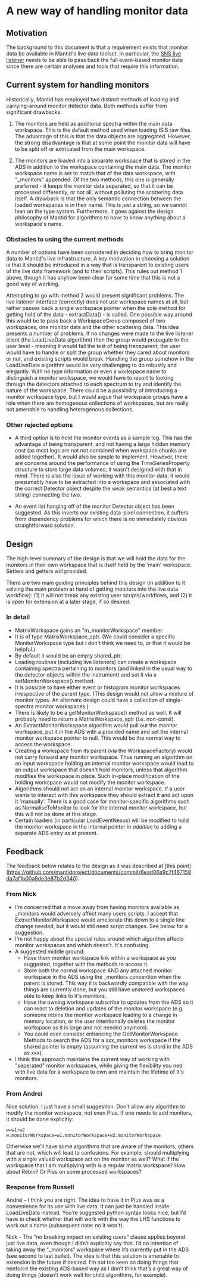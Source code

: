 A new way of handling monitor data
==================================

Motivation
----------

The background to this document is that a requirement exists that monitor data be available in Mantid's live data toolset. In particular, the [SNS live listener](https://github.com/mantidproject/mantid/blob/master/Code/Mantid/Framework/LiveData/src/SNSLiveEventDataListener.cpp) needs to be able to pass back the full event-based monitor data since there are certain analyses and tools that require this information.

Current system for handling monitors
------------------------------------

Historically, Mantid has employed two distinct methods of loading and carrying-around monitor detector data. Both methods suffer from significant drawbacks.

1. The monitors are held as additional spectra within the main data workspace. This is the default method used when loading ISIS raw files. The advantage of this is that the data objects are aggregated. However, the strong disadvantage is that at some point the monitor data will have to be split off or extricated from the main workspace.

2. The monitors are loaded into a separate workspace that is stored in the ADS in addition to the workspace containing the main data. The monitor workspace name is set to match that of the data workspace, with "_monitors" appended. Of the two methods, this one is generally preferred - it keeps the monitor data separated, so that it can be processed differently, or not all, without polluting the scattering data itself. A drawback is that the only semantic connection between the loaded workspaces is in their name. This is just a string, so we cannot lean on the type system. Furthermore, it goes against the design philosophy of Mantid for algorithms to have to know anything about a workspace's name.

### Obstacles to using the current methods

A number of options have been considered in deciding how to bring monitor data to Mantid's live infrastructure. A key motivation in choosing a solution is that it should be introduced in a way that is transparent to existing users of the live data framework (and to their scripts). This rules out method 1 above, though it has anyhow been clear for some time that this is not a good way of working. 

Attempting to go with method 2 would present significant problems. The live listener interface (correctly) does not use workspace names at all, but rather passes back a single workspace pointer when the sole method for getting hold of the data - extractData() - is called. One possible way around this would be to pass back a WorkspaceGroup composed of two workspaces, one monitor data and the other scattering data. This idea presents a number of problems. If no changes were made to the live listener client (the LoadLiveData algorithm) then the group would propagate to the user level - meaning it would fail the test of being transparent; the user would have to handle or split the group whether they cared about monitors or not, and existing scripts would break. Handling the group somehow in the LoadLiveData algorithm would be very challenging to do robustly and elegantly. With no type information or even a workspace name to distinguish a monitor workspace, we would have to resort to looking through the detectors attached to each spectrum to try and identify the nature of the workspace. There could be a possibility of introducing a monitor workspace type, but I would argue that workspace groups have a role when there are homogenous collections of workspaces, but are really not amenable to handling heterogenous collections.

### Other rejected options

- A third option is to hold the monitor events as a sample log. This has the advantage of being transparent, and not having a large hidden memory cost (as most logs are not not combined when workspace chunks are added together). It would also be simple to implement. However, there are concerns around the performance of using the TimeSeriesProperty structure to store large data volumes; it wasn't designed with that in mind. There is also the issue of working with this monitor data: it would presumably have to be extracted into a workspace and associated with the correct Detector object despite the weak semantics (at best a text string) connecting the two.

- An event list hanging off of the monitor Detector object has been suggested. As this inverts our existing data-pixel connection, it suffers from dependency problems for which there is no immediately obvious straightforward solution.

Design
------

The high-level summary of the design is that we will hold the data for the monitors in their own workspace that is itself held by the 'main' workspace. Setters and getters will provided.

There are two main guiding principles behind this design (in addition to it solving the main problem at hand of getting monitors into the live data workflow): (1) it will not break any existing user scripts/workflows, and (2) it is open for extension at a later stage, if so desired.

### In detail

- MatrixWorkspace gains an "m_monitorWorkspace" member. 
- It is of type MatrixWorkspace_sptr. (We could consider a specific MonitorWorkspace type but I don't think we need to, or that it would be helpful.)
- By default it would be an empty shared_ptr.
- Loading routines (including live listeners) can create a workspace containing spectra pertaining to monitors (and linked in the usual way to the detector objects within the instrument) and set it via a setMonitorWorkspace() method.
- It is possible to have either event or histogram monitor workspaces irrespective of the parent type. (This design would not allow a mixture of monitor types. An alternate design could have a collection of single-spectra monitor workspaces.)
- There is likely to be a getMonitorWorkspace() method as well. It will probably need to return a MatrixWorkspace_sptr (i.e. non-const).
- An ExtractMonitorWorkspace algorithm would pull out the monitor workspace, put it in the ADS with a provided name and set the internal monitor workspace pointer to null. This would be the normal way to access the workspace.
- Creating a workspace from its parent (via the WorkspaceFactory) would not carry forward any monitor workspace. Thus running an algorithm on an input workspace holding an internal monitor workspace would lead to an output workspace that doesn't hold monitors, unless that algorithm modifies the workspace in place. Such in-place modification of the holding workspace would not modify the monitor workspace.
- Algorithms should not act on an internal monitor workspace. If a user wants to interact with this workspace they should extract it and act upon it 'manually'. There is a good case for monitor-specific algorithms such as NormaliseToMonitor to look for the internal monitor workspace, but this will not be done at this stage.
- Certain loaders (in particular LoadEventNexus) will be modified to hold the monitor workspace in the internal pointer *in addition* to adding a separate ADS entry as at present. 

Feedback
--------

The feedback below relates to the design as it was described at [this point] (https://github.com/mantidproject/documents/commit/6ead06a9c7f467158da7af1b00a8de3e87b2d340).

### From Nick
- I'm concerned that a move away from having monitors available as _monitors would adversely affect many users scripts.  I accept that ExtractMonitorWorkspace would ameliorate this down to a single line change needed, but it would still need script changes.  See below for a suggestion.
- I'm not happy about the special rules around which algorithm affects monitor workspaces and which doesn't.  It's confusing.
- A suggested middle ground:
  - Have them monitor workspace link within a workspace as you suggested, together with the methods to access it.
  - Store both the normal workspace AND any attached monitor workspace in the ADS using the _monitors convention when the parent is stored.  This way it is backwardly compatible with the way things are currently done, but you still have unstored workspaces able to keep links to it's monitors.
  - Have the owning workspace subscribe to updates from the ADS so it can react to deletion and updates of the monitor workspace (e.g. someone rebins the montior workspace leading to a change in memory location, or the user intentionally deletes the monitor workspace as it is large and not needed anymore).
  - You could even consider enhancing the GetMonitorWorkspace Methods to search the ADS for a xxx_monitors workspace if the shared pointer is empty (assuming the current ws is stord in the ADS as xxx).
- I think this approach maintains the current way of working with "seperated" monitor workspaces, while giving the flexibility you ned with live data for a workspace to own and maintain the lifetime of it's monitors.

### From Andrei
Nice solution. I just have a small suggestion. Don't allow any algorithm to modify the monitor workspace, not even Plus. If one needs to add monitors, it should be done explicitly:

    w=w1+w2
    w.monitorWorkspace=w1.monitorWorkspace+w2.monitorWorkspace

Otherwise we'll have some algorithms that are aware of the monitors, others that are not, which will lead to confusions. For example, should multiplying with a single valued workspace act on the monitor as well? What if the workspace that I am multiplying with is a regular matrix workspace? How about Rebin? Or Plus on some processed workspaces?

### Response from Russell
Andrei – I think you are right. The idea to have it in Plus was as a convenience for its use with live data. It can just be handled inside LoadLiveData instead. You’re suggested python syntax looks nice, but I’d have to check whether that will work with the way the LHS functions to work out a name (subsequent note: no it won't).

Nick – The “no breaking impact on existing users” clause applies beyond just live data, even though I didn’t explicitly say that. I’d no intention of taking away the “_monitors” workspace where it’s currently put in the ADS (see second to last bullet). The idea is that this solution is amenable to extension in the future if desired. I’m not too keen on doing things that reinforce the existing ADS-based way as I don’t think that’s a great way of doing things (doesn’t work well for child algorithms, for example).
